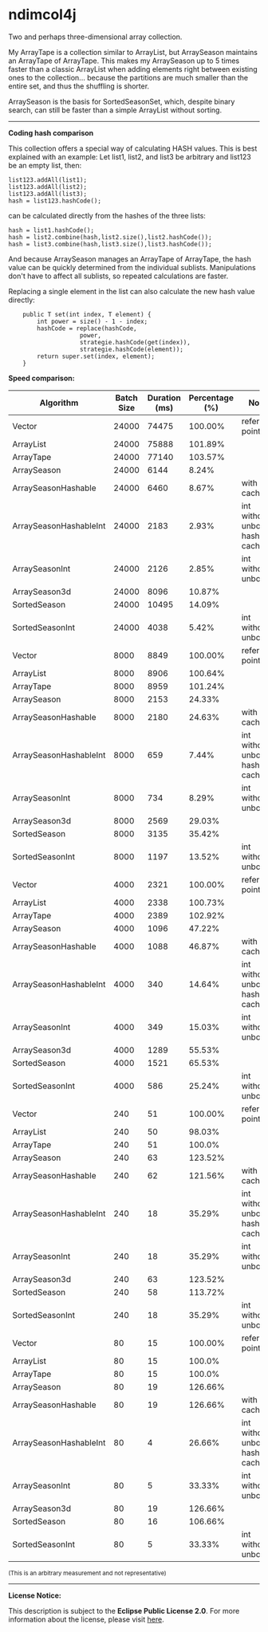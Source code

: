 # ndimcol4j
Two and perhaps three-dimensional array collection.

My ArrayTape is a collection similar to ArrayList, but ArraySeason maintains an ArrayTape of ArrayTape. This makes my ArraySeason up to 5 times faster than a classic ArrayList when adding elements right between existing ones to the collection... because the partitions are much smaller than the entire set, and thus the shuffling is shorter.

ArraySeason is the basis for SortedSeasonSet, which, despite binary search, can still be faster than a simple ArrayList without sorting.


---

**Coding hash comparison**

This collection offers a special way of calculating HASH values. This is best explained with an example: Let list1, list2, and list3 be arbitrary and list123 be an empty list, then:
```
list123.addAll(list1);
list123.addAll(list2);
list123.addAll(list3);
hash = list123.hashCode();
```
can be calculated directly from the hashes of the three lists:
```
hash = list1.hashCode();
hash = list2.combine(hash,list2.size(),list2.hashCode());
hash = list3.combine(hash,list3.size(),list3.hashCode());
```
And because ArraySeason manages an ArrayTape of ArrayTape, the hash value can be quickly determined from the individual sublists. Manipulations don't have to affect all sublists, so repeated calculations are faster.


Replacing a single element in the list can also calculate the new hash value directly:
```
    public T set(int index, T element) {
        int power = size() - 1 - index;
        hashCode = replace(hashCode,
                    power,
                    strategie.hashCode(get(index)),
                    strategie.hashCode(element));
        return super.set(index, element);
    }
```


**Speed comparison:**

| Algorithm    | Batch Size | Duration (ms) | Percentage (%) | Notes            |
|--------------|------------|---------------|----------------|------------------|
Vector         |  24000    |  74475 |  100.00%  |reference point.|
ArrayList      |  24000    |  75888 |  101.89%||
ArrayTape      |  24000    |  77140 |  103.57%||
ArraySeason    |  24000    |  6144 |  8.24%||
ArraySeasonHashable|  24000    |  6460 |  8.67%|with hash cache|
ArraySeasonHashableInt |  24000    |  2183 |  2.93%|int without unboxing; hash cache|
ArraySeasonInt |  24000    |  2126 |  2.85%|int without unboxing|
ArraySeason3d  |  24000    |  8096 |  10.87%||
SortedSeason   |  24000    |  10495 |  14.09%||
SortedSeasonInt|  24000    |  4038 |  5.42%|int without unboxing|
Vector         |  8000    |  8849 |  100.00%  |reference point.|
ArrayList      |  8000    |  8906 |  100.64%||
ArrayTape      |  8000    |  8959 |  101.24%||
ArraySeason    |  8000    |  2153 |  24.33%||
ArraySeasonHashable|  8000    |  2180 |  24.63%|with hash cache|
ArraySeasonHashableInt |  8000    |  659 |  7.44%|int without unboxing; hash cache|
ArraySeasonInt |  8000    |  734 |  8.29%|int without unboxing|
ArraySeason3d  |  8000    |  2569 |  29.03%||
SortedSeason   |  8000    |  3135 |  35.42%||
SortedSeasonInt|  8000    |  1197 |  13.52%|int without unboxing|
Vector         |  4000    |  2321 |  100.00%  |reference point.|
ArrayList      |  4000    |  2338 |  100.73%||
ArrayTape      |  4000    |  2389 |  102.92%||
ArraySeason    |  4000    |  1096 |  47.22%||
ArraySeasonHashable|  4000    |  1088 |  46.87%|with hash cache|
ArraySeasonHashableInt |  4000    |  340 |  14.64%|int without unboxing; hash cache|
ArraySeasonInt |  4000    |  349 |  15.03%|int without unboxing|
ArraySeason3d  |  4000    |  1289 |  55.53%||
SortedSeason   |  4000    |  1521 |  65.53%||
SortedSeasonInt|  4000    |  586 |  25.24%|int without unboxing|
Vector         |  240    |  51 |  100.00%  |reference point.|
ArrayList      |  240    |  50 |  98.03%||
ArrayTape      |  240    |  51 |  100.0%||
ArraySeason    |  240    |  63 |  123.52%||
ArraySeasonHashable|  240    |  62 |  121.56%|with hash cache|
ArraySeasonHashableInt |  240    |  18 |  35.29%|int without unboxing; hash cache|
ArraySeasonInt |  240    |  18 |  35.29%|int without unboxing|
ArraySeason3d  |  240    |  63 |  123.52%||
SortedSeason   |  240    |  58 |  113.72%||
SortedSeasonInt|  240    |  18 |  35.29%|int without unboxing|
Vector         |  80    |  15 |  100.00%  |reference point.|
ArrayList      |  80    |  15 |  100.0%||
ArrayTape      |  80    |  15 |  100.0%||
ArraySeason    |  80    |  19 |  126.66%||
ArraySeasonHashable|  80    |  19 |  126.66%|with hash cache|
ArraySeasonHashableInt |  80    |  4 |  26.66%|int without unboxing; hash cache|
ArraySeasonInt |  80    |  5 |  33.33%|int without unboxing|
ArraySeason3d  |  80    |  19 |  126.66%||
SortedSeason   |  80    |  16 |  106.66%||
SortedSeasonInt|  80    |  5 |  33.33%|int without unboxing|

<sub>(This is an arbitrary measurement and not representative)</sub>

---

**License Notice:**

This description is subject to the **Eclipse Public License 2.0**. For more information about the license, please visit [here](https://www.eclipse.org/legal/epl-2.0/).


